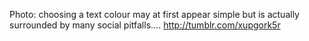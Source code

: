 Photo: choosing a text colour may at first appear simple but is actually surrounded by many social pitfalls.... http://tumblr.com/xupgork5r